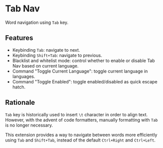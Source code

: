 # Tab Nav

Word navigation using `Tab` key.

## Features

-   Keybinding `Tab`: navigate to next.
-   Keybinding `Shift+Tab`: navigate to previous.
-   Blacklist and whitelist mode: control whether to enable or disable Tab Nav based on current language.
-   Command "Toggle Current Language": toggle current language in languages.
-   Command "Toggle Enabled": toggle enabled/disabled as quick escape hatch.

## Rationale

`Tab` key is historically used to insert `\t` character in order to align text. However, with the advent of code formatters, manually formatting with `Tab` is no longer necessary.

This extension provides a way to navigate between words more efficiently using `Tab` and `Shift+Tab`, instead of the default `Ctrl+Right` and `Ctrl+Left`.
